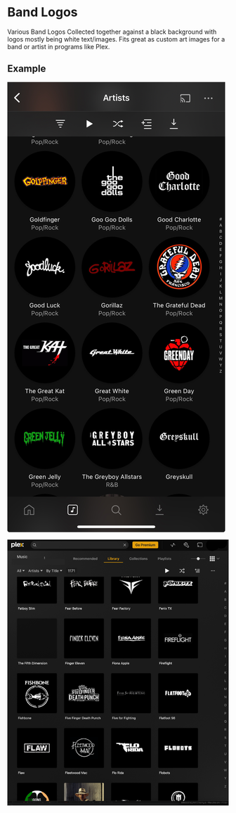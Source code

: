 # Band Logos

Various Band Logos Collected together against a black background with logos mostly being white text/images. Fits great as custom art images for a band or artist in programs like Plex.



## Example

![alt text](https://github.com/LemonFaceSour/BandLogos/blob/main/screenshot.jpg)

![alt text](https://github.com/LemonFaceSour/BandLogos/blob/main/screenshot-2.png)

